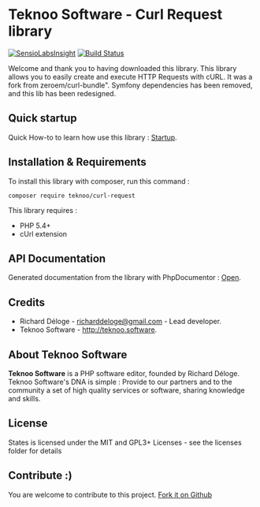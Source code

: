 Teknoo Software - Curl Request library
=================================

[![SensioLabsInsight](https://insight.sensiolabs.com/projects/e1d89bb2-c878-4b50-bbb2-15045a9ba740/mini.png)](https://insight.sensiolabs.com/projects/e1d89bb2-c878-4b50-bbb2-15045a9ba740) [![Build Status](https://travis-ci.org/TeknooSoftware/curl-request.svg?branch=master)](https://travis-ci.org/TeknooSoftware/curl-request)

Welcome and thank you to having downloaded this library. This library allows you to easily create and execute HTTP Requests with cURL. 
It was a fork from zeroem/curl-bundle". Symfony dependencies has been removed, and this lib has been redesigned.

Quick startup
-------------
Quick How-to to learn how use this library : [Startup](docs/quick-startup.md).

Installation & Requirements
---------------------------
To install this library with composer, run this command :

    composer require teknoo/curl-request

This library requires :

* PHP 5.4+
* cUrl extension

API Documentation
-----------------
Generated documentation from the library with PhpDocumentor : [Open](https://cdn.rawgit.com/TeknooSoftware/curl-request/master/docs/api/index.html).

Credits
-------

* Richard Déloge - <richarddeloge@gmail.com> - Lead developer.
* Teknoo Software - <http://teknoo.software>.

About Teknoo Software
---------------------
**Teknoo Software** is a PHP software editor, founded by Richard Déloge. 
Teknoo Software's DNA is simple : Provide to our partners and to the community a set of high quality services or software,
 sharing knowledge and skills.
 
License
-------
States is licensed under the MIT and GPL3+ Licenses - see the licenses folder for details

Contribute :)
-------------

You are welcome to contribute to this project. [Fork it on Github](CONTRIBUTING.md)
